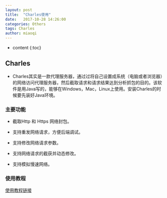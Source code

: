 ```yaml
---
layout: post
title:  "Charles使用"
date:   2017-10-28 14:26:00
categories: Others
tags: Charles
author: miaoqi
---
```


* content
{:toc}

## Charles

* Charles其实是一款代理服务器，通过过将自己设置成系统（电脑或者浏览器）的网络访问代理服务器，然后截取请求和请求结果达到分析抓包的目的。该软件是用Java写的，能够在Windows，Mac，Linux上使用。安装Charles的时候要先装好Java环境。

### 主要功能

* 截取Http 和 Https 网络封包。

* 支持重发网络请求，方便后端调试。

* 支持修改网络请求参数。

* 支持网络请求的截获并动态修改。

* 支持模拟慢速网络。

### 使用教程

[使用教程链接][1]

[1]: https://www.jianshu.com/p/fb2bdde5b498

    